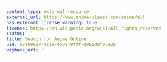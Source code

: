 ```yaml
---
content_type: external-resource
external_url: https://www.anime-planet.com/anime/all
has_external_license_warning: true
license: https://en.wikipedia.org/wiki/All_rights_reserved
status: ''
title: Search for Anime Online
uid: e8a69827-4118-4502-9fff-d081d8f95e28
wayback_url: ''
---
```

